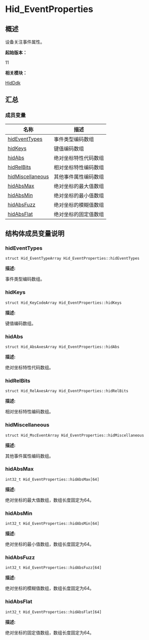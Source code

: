 # Hid_EventProperties


## 概述

设备关注事件属性。

**起始版本：**

11

**相关模块：**

[HidDdk](_hid_ddk.md)


## 汇总


### 成员变量

| 名称 | 描述 | 
| -------- | -------- |
| [hidEventTypes](#hideventtypes) | 事件类型编码数组 | 
| [hidKeys](#hidkeys) | 键值编码数组 | 
| [hidAbs](#hidabs) | 绝对坐标特性代码数组 | 
| [hidRelBits](#hidrelbits) | 相对坐标特性编码数组 | 
| [hidMiscellaneous](#hidmiscellaneous) | 其他事件属性编码数组 | 
| [hidAbsMax](#hidabsmax) | 绝对坐标的最大值数组 | 
| [hidAbsMin](#hidabsmin) | 绝对坐标的最小值数组 | 
| [hidAbsFuzz](#hidabsfuzz) | 绝对坐标的模糊值数组 | 
| [hidAbsFlat](#hidabsflat) | 绝对坐标的固定值数组 | 


## 结构体成员变量说明


### hidEventTypes


```
struct Hid_EventTypeArray Hid_EventProperties::hidEventTypes
```

**描述:**

事件类型编码数组。


### hidKeys


```
struct Hid_KeyCodeArray Hid_EventProperties::hidKeys
```

**描述:**

键值编码数组。


### hidAbs


```
struct Hid_AbsAxesArray Hid_EventProperties::hidAbs
```

**描述:**

绝对坐标特性代码数组。


### hidRelBits


```
struct Hid_RelAxesArray Hid_EventProperties::hidRelBits
```

**描述:**

相对坐标特性编码数组。


### hidMiscellaneous


```
struct Hid_MscEventArray Hid_EventProperties::hidMiscellaneous
```

**描述:**

其他事件属性编码数组。


### hidAbsMax


```
int32_t Hid_EventProperties::hidAbsMax[64]
```

**描述:**

绝对坐标的最大值数组，数组长度固定为64。


### hidAbsMin


```
int32_t Hid_EventProperties::hidAbsMin[64]
```

**描述:**

绝对坐标的最小值数组，数组长度固定为64。


### hidAbsFuzz


```
int32_t Hid_EventProperties::hidAbsFuzz[64]
```

**描述:**

绝对坐标的模糊值数组，数组长度固定为64。


### hidAbsFlat


```
int32_t Hid_EventProperties::hidAbsFlat[64]
```

**描述:**

绝对坐标的固定值数组，数组长度固定为64。
